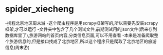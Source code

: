 # spider_xiecheng
-携程北京地区周末游
-这个爬虫程序是用scrapy框架写的,所以需要先安装scrapy框架,才可以运行
-文件夹中包含了几个测试文件,前期测试用的json文件(后来存到数据库里了),旅游网站的首页内容,分类信息页面,可以不用查看
-本来是准备爬取整个旅游信息的,但是接口找成了北京地区,所以这个程序只是爬取了北京地区的旅游信息(周末游)

